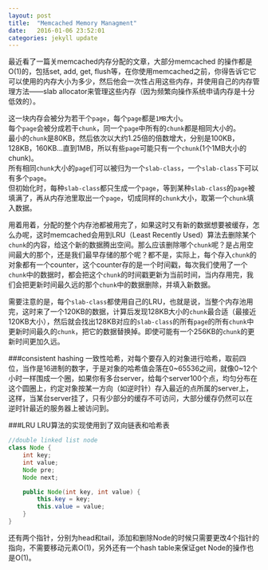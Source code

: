 ```yaml
---
layout: post
title:  "Memcached Memory Managment"
date:   2016-01-06 23:52:01
categories: jekyll update
---
```


最近看了一篇关memcached内存分配的文章，大部分memcached 的操作都是O(1)的，包括set, add, get, flush等，在你使用memcached之前，你得告诉它它可以使用的内存大小为多少，然后他会一次性占用这些内存，并使用自己的内存管理方法——slab allocator来管理这些内存（因为频繁向操作系统申请内存是十分低效的）。

这一块内存会被分为若干个`page`，每个`page`都是`1MB`大小。  
每个`page`会被分成若干`chunk`，同一个`page`中所有的`chunk`都是相同大小的。  
最小的`chunk`是80KB，然后依次以大约1.25倍的倍数增大，分别是100KB，128KB，160KB...直到1MB，所以有些`page`可能只有一个`chunk`(1个1MB大小的chunk)。  
所有相同`chunk`大小的`page`们可以被归为一个`slab-class`，一个`slab-class`下可以有多个`page`。  
但初始化时，每种`slab-class`都只生成一个`page`，等到某种`slab-class`的`page`被填满了，再从内存池里取出一个`page`，切成同样的`chunk`大小，取第一个`chunk`填入数据。

用着用着，分配的整个内存池都被用完了，如果这时又有新的数据想要被缓存，怎么办呢，这时memcached会用到LRU（Least Recently Used）算法去删除某个`chunk`的内容，给这个新的数据腾出空间。那么应该删除哪个`chunk`呢？是占用空间最大的那个，还是我们最早存储的那个呢？都不是，实际上，每个存入`chunk`的对象都有一个counter，这个counter存的是一个时间戳，每次我们使用了一个`chunk`中的数据时，都会把这个`chunk`的时间戳更新为当前时间，当内存用完，我们会把更新时间最久远的那个`chunk`中的数据删除，并填入新数据。

需要注意的是，每个`slab-class`都使用自己的LRU，也就是说，当整个内存池用完，这时来了一个120KB的数据，计算后发现128KB大小的`chunk`最合适（最接近120KB大小），然后就会找出128KB对应的`slab-class`的所有`page`的所有`chunk`中更新时间最久的`chunk`，把它的数据替换掉。即使可能有一个256KB的`chunk`的更新时间更加久远。

###consistent hashing
一致性哈希，对每个要存入的对象进行哈希，取前四位，当作是16进制的数字，于是对象的哈希值会落在0~65536之间，就像0~12个小时一样围成一个圈，如果你有多台server，给每个server100个点，均匀分布在这个圆圈上，约定对象按某一方向（如逆时针）存入最近的点所属的server上，这样，当某台server挂了，只有少部分的缓存不可访问，大部分缓存仍然可以在逆时针最近的服务器上被访问到。

###LRU
LRU算法的实现使用到了双向链表和哈希表

```java
//double linked list node
class Node {
    int key;
    int value;
    Node pre;
    Node next;

    public Node(int key, int value) {
        this.key = key;
        this.value = value;
    }
}
```
还有两个指针，分别为head和tail，添加和删除Node的时候只需要更改4个指针的指向，不需要移动元素O(1)，另外还有一个hash table来保证get Node的操作也是O(1)。